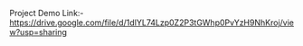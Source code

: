 
Project Demo Link:-
https://drive.google.com/file/d/1dIYL74Lzp0Z2P3tGWhp0PvYzH9NhKroj/view?usp=sharing
